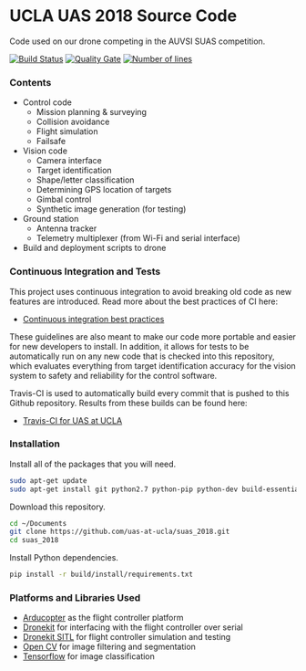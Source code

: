 # UCLA UAS 2018 Source Code
Code used on our drone competing in the AUVSI SUAS competition.

[![Build Status](https://travis-ci.org/uas-at-ucla/suas_2018.svg?branch=master)](https://travis-ci.org/uas-at-ucla/suas_2018)
[![Quality Gate](https://sonarcloud.io/api/badges/gate?key=suas_2018)](https://sonarcloud.io/dashboard?id=suas_2018)
[![Number of lines](https://sonarcloud.io/api/badges/measure?key=suas_2018&metric=lines)](https://sonarcloud.io/dashboard?id=suas_2018)

### Contents
 * Control code
    * Mission planning & surveying
    * Collision avoidance
    * Flight simulation
    * Failsafe
 * Vision code
    * Camera interface
    * Target identification
    * Shape/letter classification
    * Determining GPS location of targets
    * Gimbal control
    * Synthetic image generation (for testing)
 * Ground station
    * Antenna tracker
    * Telemetry multiplexer (from Wi-Fi and serial interface)
 * Build and deployment scripts to drone

### Continuous Integration and Tests
This project uses continuous integration to avoid breaking old code as new
features are introduced. Read more about the best practices of CI here:
 * [Continuous integration best practices](https://en.wikipedia.org/wiki/Continuous_integration#Best_practices)

These guidelines are also meant to make our code more portable and easier for
new developers to install. In addition, it allows for tests to be automatically
run on any new code that is checked into this repository, which evaluates
everything from target identification accuracy for the vision system to safety
and reliability for the control software.

Travis-CI is used to automatically build every commit that is pushed to this
Github repository. Results from these builds can be found here:
 * [Travis-CI for UAS at UCLA](https://travis-ci.org/uas-at-ucla/suas_2018)

### Installation
Install all of the packages that you will need.
```bash
sudo apt-get update
sudo apt-get install git python2.7 python-pip python-dev build-essential 
```

Download this repository.
```bash
cd ~/Documents
git clone https://github.com/uas-at-ucla/suas_2018.git
cd suas_2018
```

Install Python dependencies.
```bash
pip install -r build/install/requirements.txt
```

### Platforms and Libraries Used
 * [Arducopter](https://github.com/ArduPilot/ardupilot/tree/master/ArduCopter) as the flight controller platform
 * [Dronekit](https://github.com/dronekit/dronekit-python) for interfacing with the flight controller over serial
 * [Dronekit SITL](https://github.com/dronekit/dronekit-sitl) for flight controller simulation and testing
 * [Open CV](https://github.com/opencv/opencv) for image filtering and segmentation
 * [Tensorflow](https://github.com/tensorflow/tensorflow) for image classification
